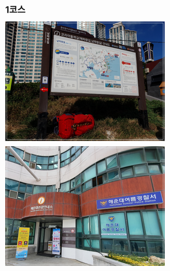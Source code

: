 # 1코스

![](<../../../../.gitbook/assets/image (1).png>)

![](../../../../.gitbook/assets/image.png)

